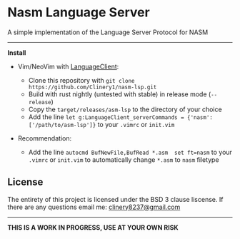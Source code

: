 # Nasm Language Server
A simple implementation of the Language Server Protocol for NASM

----
**Install**
* Vim/NeoVim with [LanguageClient](https://github.com/autozimu/languageclient-neovim):
  * Clone this repository with `git clone https://github.com/Clinery1/nasm-lsp.git`
  * Build with rust nightly (untested with stable) in release mode (`--release`)
  * Copy the `target/releases/asm-lsp` to the directory of your choice
  * Add the line 
    ```let g:LanguageClient_serverCommands = {'nasm': ['/path/to/asm-lsp']}```
    to your `.vimrc` or `init.vim`
  
* Recommendation:
  * Add the line `autocmd BufNewFile,BufRead *.asm  set ft=nasm` to your `.vimrc` or `init.vim` to automatically change `*.asm` to `nasm` filetype

License
----
The entirety of this project is licensed under the BSD 3 clause liscense.
If there are any questions email me: [clinery8237@gmail.com](mailto:clinery8237@gmail.com)

----
**THIS IS A WORK IN PROGRESS, USE AT YOUR OWN RISK**
